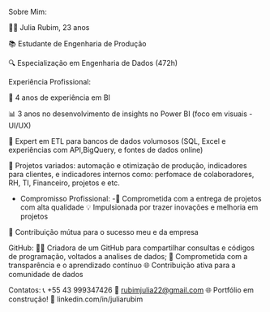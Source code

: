 Sobre Mim:

👩‍💻 Julia Rubim, 23 anos

📚 Estudante de Engenharia de Produção

🔍 Especialização em Engenharia de Dados (472h)


Experiência Profissional:


🚀 4 anos de experiência em BI

📊 3 anos no desenvolvimento de insights no Power BI (foco em visuais - UI/UX)

🔄 Expert em ETL para bancos de dados volumosos (SQL, Excel e experiências com API,BigQuery, e fontes de dados online)

🎯 Projetos variados: automação e otimização de produção, indicadores para clientes, e indicadores internos como: perfomace de colaboradores, RH, TI, Financeiro, projetos e etc.


- Compromisso Profissional:
-🌟 Comprometida com a entrega de projetos com alta qualidade
💡 Impulsionada por trazer inovações e melhoria em projetos

🤝 Contribuição mútua para o sucesso meu e da empresa

GitHub:
👩‍💻 Criadora de um GitHub para compartilhar consultas e códigos de programação, voltados a analises de dados;
🚀 Comprometida com a transparência e o aprendizado contínuo
🌐 Contribuição ativa para a comunidade de dados

Contatos:
📞 +55 43 999347426
📧 rubimjulia22@gmail.com
🌐 Portfólio em construção!
🔗 linkedin.com/in/juliarubim

<!---
juliarubim/juliarubim is a ✨ special ✨ repository because its `README.md` (this file) appears on your GitHub profile.
You can click the Preview link to take a look at your changes.
--->
